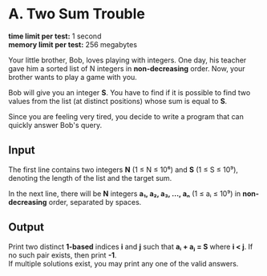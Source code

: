 # A. Two Sum Trouble

**time limit per test:** 1 second  
**memory limit per test:** 256 megabytes  

Your little brother, Bob, loves playing with integers. One day, his teacher gave him a sorted list of N integers in **non-decreasing** order. Now, your brother wants to play a game with you.  

Bob will give you an integer **S**. You have to find if it is possible to find two values from the list (at distinct positions) whose sum is equal to **S**.  

Since you are feeling very tired, you decide to write a program that can quickly answer Bob's query.

## Input
The first line contains two integers **N** (1 ≤ N ≤ 10⁶) and **S** (1 ≤ S ≤ 10⁹), denoting the length of the list and the target sum.  

In the next line, there will be **N** integers **a₁, a₂, a₃, ..., aₙ** (1 ≤ aᵢ ≤ 10⁹) in **non-decreasing** order, separated by spaces.

## Output
Print two distinct **1-based** indices **i** and **j** such that **aᵢ + aⱼ = S** where **i < j**. If no such pair exists, then print **-1**.  
If multiple solutions exist, you may print any one of the valid answers.